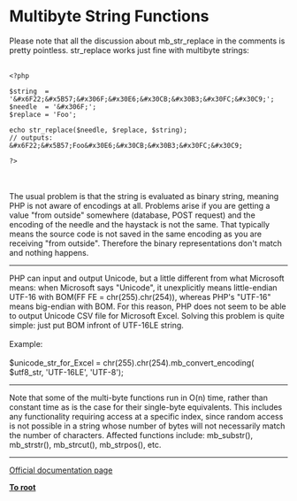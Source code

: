 # Multibyte String Functions



Please note that all the discussion about mb_str_replace in the comments is pretty pointless. str_replace works just fine with multibyte strings:<br><br>

```
<?php

$string  = '&#x6F22;&#x5B57;&#x306F;&#x30E6;&#x30CB;&#x30B3;&#x30FC;&#x30C9;';
$needle  = '&#x306F;';
$replace = 'Foo';

echo str_replace($needle, $replace, $string);
// outputs: &#x6F22;&#x5B57;Foo&#x30E6;&#x30CB;&#x30B3;&#x30FC;&#x30C9;

?>
```
<br><br>The usual problem is that the string is evaluated as binary string, meaning PHP is not aware of encodings at all. Problems arise if you are getting a value "from outside" somewhere (database, POST request) and the encoding of the needle and the haystack is not the same. That typically means the source code is not saved in the same encoding as you are receiving "from outside". Therefore the binary representations don&apos;t match and nothing happens.  

---

PHP can input and output Unicode, but a little different from what Microsoft means: when Microsoft says "Unicode", it unexplicitly means little-endian UTF-16 with BOM(FF FE = chr(255).chr(254)), whereas PHP&apos;s "UTF-16" means big-endian with BOM. For this reason, PHP does not seem to be able to output Unicode CSV file for Microsoft Excel. Solving this problem is quite simple: just put BOM infront of UTF-16LE string.<br><br>Example:<br><br>$unicode_str_for_Excel = chr(255).chr(254).mb_convert_encoding( $utf8_str, &apos;UTF-16LE&apos;, &apos;UTF-8&apos;);  

---

Note that some of the multi-byte functions run in O(n) time, rather than constant time as is the case for their single-byte equivalents. This includes any functionality requiring access at a specific index, since random access is not possible in a string whose number of bytes will not necessarily match the number of characters. Affected functions include: mb_substr(), mb_strstr(), mb_strcut(), mb_strpos(), etc.  

---

[Official documentation page](https://www.php.net/manual/en/ref.mbstring.php)

**[To root](/README.md)**